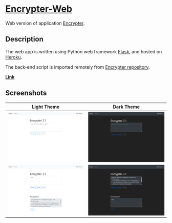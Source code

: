 # [Encrypter-Web](https://encrypter-web.herokuapp.com/)

Web version of application [Encrypter](https://github.com/MaxsLi/Encrypter).

## Description

The web app is written using Python web framework [Flask](https://flask.palletsprojects.com/en/1.1.x/),
and hosted on [Heroku](https://www.heroku.com/).

The back-end script is imported remotely from [Encrypter repository](https://github.com/MaxsLi/Encrypter).

[**Link**](https://encrypter-web.herokuapp.com/)

## Screenshots

| Light Theme    | Dark Theme   |
| :------------: | :----------: |
| ![Home page in light theme](/static/screenshot1.png) | ![Home page in dark theme](/static/screenshot2.png) |
| ![Encrypt text in light theme](/static/screenshot3.png) | ![Decrypt cypher in dark theme](/static/screenshot4.png) |
